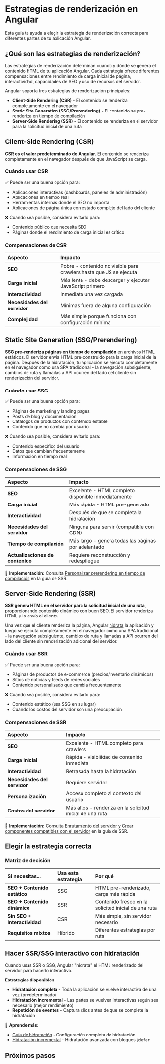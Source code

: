 # Estrategias de renderización en Angular

Esta guía te ayuda a elegir la estrategia de renderización correcta para diferentes partes de tu aplicación Angular.

## ¿Qué son las estrategias de renderización?

Las estrategias de renderización determinan cuándo y dónde se genera el contenido HTML de tu aplicación Angular. Cada estrategia ofrece diferentes compensaciones entre rendimiento de carga inicial de página, interactividad, capacidades de SEO y uso de recursos del servidor.

Angular soporta tres estrategias de renderización principales:

- **Client-Side Rendering (CSR)** - El contenido se renderiza completamente en el navegador
- **Static Site Generation (SSG/Prerendering)** - El contenido se pre-renderiza en tiempo de compilación
- **Server-Side Rendering (SSR)** - El contenido se renderiza en el servidor para la solicitud inicial de una ruta

## Client-Side Rendering (CSR)

**CSR es el valor predeterminado de Angular.** El contenido se renderiza completamente en el navegador después de que JavaScript se carga.

### Cuándo usar CSR

✅ Puede ser una buena opción para:

- Aplicaciones interactivas (dashboards, paneles de administración)
- Aplicaciones en tiempo real
- Herramientas internas donde el SEO no importa
- Aplicaciones de página única con estado complejo del lado del cliente

❌ Cuando sea posible, considera evitarlo para:

- Contenido público que necesita SEO
- Páginas donde el rendimiento de carga inicial es crítico

### Compensaciones de CSR

| Aspecto           | Impacto                                                   |
| :---------------- | :------------------------------------------------------- |
| **SEO**           | Pobre - contenido no visible para crawlers hasta que JS se ejecuta |
| **Carga inicial** | Más lenta - debe descargar y ejecutar JavaScript primero      |
| **Interactividad** | Inmediata una vez cargada                                    |
| **Necesidades del servidor**  | Mínimas fuera de alguna configuración                    |
| **Complejidad**    | Más simple porque funciona con configuración mínima     |

## Static Site Generation (SSG/Prerendering)

**SSG pre-renderiza páginas en tiempo de compilación** en archivos HTML estáticos. El servidor envía HTML pre-construido para la carga inicial de la página. Después de la hidratación, tu aplicación se ejecuta completamente en el navegador como una SPA tradicional - la navegación subsiguiente, cambios de ruta y llamadas a API ocurren del lado del cliente sin renderización del servidor.

### Cuándo usar SSG

✅ Puede ser una buena opción para:

- Páginas de marketing y landing pages
- Posts de blog y documentación
- Catálogos de productos con contenido estable
- Contenido que no cambia por usuario

❌ Cuando sea posible, considera evitarlo para:

- Contenido específico del usuario
- Datos que cambian frecuentemente
- Información en tiempo real

### Compensaciones de SSG

| Aspecto              | Impacto                                      |
| :------------------ | :------------------------------------------ |
| **SEO**             | Excelente - HTML completo disponible inmediatamente |
| **Carga inicial**    | Más rápida - HTML pre-generado                |
| **Interactividad**   | Después de que se completa la hidratación                   |
| **Necesidades del servidor**    | Ninguna para servir (compatible con CDN)             |
| **Tiempo de compilación**      | Más largo - genera todas las páginas por adelantado        |
| **Actualizaciones de contenido** | Requiere reconstrucción y redespliegue               |

📖 **Implementación:** Consulta [Personalizar prerendering en tiempo de compilación](guide/ssr#customizing-build-time-prerendering-ssg) en la guía de SSR.

## Server-Side Rendering (SSR)

**SSR genera HTML en el servidor para la solicitud inicial de una ruta**, proporcionando contenido dinámico con buen SEO. El servidor renderiza HTML y lo envía al cliente.

Una vez que el cliente renderiza la página, Angular [hidrata](/guide/hydration#what-is-hydration) la aplicación y luego se ejecuta completamente en el navegador como una SPA tradicional - la navegación subsiguiente, cambios de ruta y llamadas a API ocurren del lado del cliente sin renderización adicional del servidor.

### Cuándo usar SSR

✅ Puede ser una buena opción para:

- Páginas de productos de e-commerce (precios/inventario dinámicos)
- Sitios de noticias y feeds de redes sociales
- Contenido personalizado que cambia frecuentemente

❌ Cuando sea posible, considera evitarlo para:

- Contenido estático (usa SSG en su lugar)
- Cuando los costos del servidor son una preocupación

### Compensaciones de SSR

| Aspecto              | Impacto                                              |
| :------------------ | :-------------------------------------------------- |
| **SEO**             | Excelente - HTML completo para crawlers                  |
| **Carga inicial**    | Rápida - visibilidad de contenido inmediata                 |
| **Interactividad**   | Retrasada hasta la hidratación                             |
| **Necesidades del servidor**    | Requiere servidor                                     |
| **Personalización** | Acceso completo al contexto del usuario                         |
| **Costos del servidor**    | Más altos - renderiza en la solicitud inicial de una ruta |

📖 **Implementación:** Consulta [Enrutamiento del servidor](guide/ssr#server-routing) y [Crear componentes compatibles con el servidor](guide/ssr#authoring-server-compatible-components) en la guía de SSR.

## Elegir la estrategia correcta

### Matriz de decisión

| Si necesitas...             | Usa esta estrategia | Por qué                                              |
| :------------------------- | :---------------- | :----------------------------------------------- |
| **SEO + Contenido estático**   | SSG               | HTML pre-renderizado, carga más rápida                  |
| **SEO + Contenido dinámico**  | SSR               | Contenido fresco en la solicitud inicial de una ruta |
| **Sin SEO + Interactividad** | CSR               | Más simple, sin servidor necesario                       |
| **Requisitos mixtos**     | Híbrido            | Diferentes estrategias por ruta                   |

## Hacer SSR/SSG interactivo con hidratación

Cuando usas SSR o SSG, Angular "hidrata" el HTML renderizado del servidor para hacerlo interactivo.

**Estrategias disponibles:**

- **Hidratación completa** - Toda la aplicación se vuelve interactiva de una vez (predeterminado)
- **Hidratación incremental** - Las partes se vuelven interactivas según sea necesario (mejor rendimiento)
- **Repetición de eventos** - Captura clics antes de que se complete la hidratación

📖 **Aprende más:**

- [Guía de hidratación](guide/hydration) - Configuración completa de hidratación
- [Hidratación incremental](guide/incremental-hydration) - Hidratación avanzada con bloques `@defer`

## Próximos pasos

<docs-pill-row>
  <docs-pill href="/guide/ssr" title="Server-Side Rendering"/>
  <docs-pill href="/guide/hydration" title="Hydration"/>
  <docs-pill href="/guide/incremental-hydration" title="Incremental Hydration"/>
</docs-pill-row>
